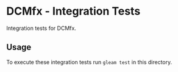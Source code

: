 # DCMfx - Integration Tests

Integration tests for DCMfx.

## Usage

To execute these integration tests run `gleam test` in this directory.
